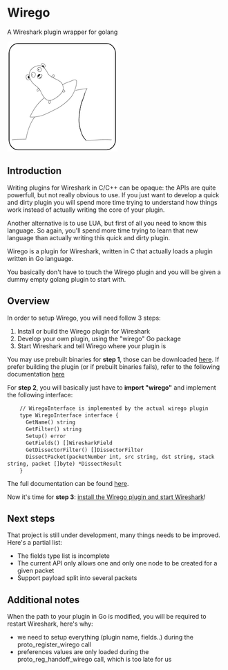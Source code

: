 # Wirego

A Wireshark plugin wrapper for golang


![Wirego Logo](./img/wirego_logo_small.png)

## Introduction

Writing plugins for Wireshark in C/C++ can be opaque: the APIs are quite powerfull, but not really obvious to use. If you just want to develop a quick and dirty plugin you will spend more time trying to understand how things work instead of actually writing the core of your plugin.

Another alternative is to use LUA, but first of all you need to know this language. So again, you'll spend more time trying to learn that new language than actually writing this quick and dirty plugin.


Wirego is a plugin for Wireshark, written in C that actually loads a plugin written in Go language.

You basically don't have to touch the Wirego plugin and you will be given a dummy empty golang plugin to start with.


## Overview

In order to setup Wirego, you will need follow 3 steps:

  1. Install or build the Wirego plugin for Wireshark
  2. Develop your own plugin, using the "wirego" Go package
  3. Start Wireshark and tell Wirego where your plugin is

You may use prebuilt binaries for **step 1**, those can be downloaded [here](https://github.com/quarkslab/wirego/releases).
If prefer building the plugin (or if prebuilt binaries fails), refer to the following documentation [here](BUILD_WIREGO.md)


For **step 2**, you will basically just have to __import "wirego"__ and implement the following interface:

```golang
    // WiregoInterface is implemented by the actual wirego plugin
    type WiregoInterface interface {
      GetName() string
      GetFilter() string
      Setup() error
      GetFields() []WiresharkField
      GetDissectorFilter() []DissectorFilter
      DissectPacket(packetNumber int, src string, dst string, stack string, packet []byte) *DissectResult
    }
```

The full documentation can be found [here](DEVGUIDE.md).


Now it's time for **step 3**: [install the Wirego plugin and start Wireshark](RUNNING.md)!


## Next steps

That project is still under development, many things needs to be improved.
Here's a partial list:

  - The fields type list is incomplete
  - The current API only allows one and only one node to be created for a given packet
  - Support payload split into several packets

## Additional notes

When the path to your plugin in Go is modified, you will be required to restart Wireshark, here's why:

  - we need to setup everything (plugin name, fields..) during the proto_register_wirego call
  - preferences values are only loaded during the proto_reg_handoff_wirego call, which is too late for us